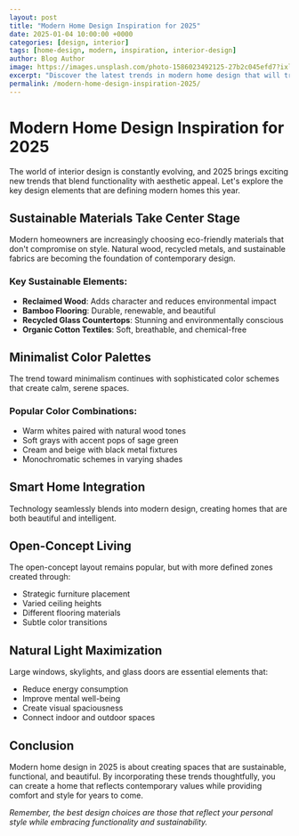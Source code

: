 ```yaml
---
layout: post
title: "Modern Home Design Inspiration for 2025"
date: 2025-01-04 10:00:00 +0000
categories: [design, interior]
tags: [home-design, modern, inspiration, interior-design]
author: Blog Author
image: https://images.unsplash.com/photo-1586023492125-27b2c045efd7?ixlib=rb-4.0.3&ixid=M3wxMjA3fDB8MHxwaG90by1wYWdlfHx8fGVufDB8fHx8fA%3D%3D&auto=format&fit=crop&w=1000&q=80
excerpt: "Discover the latest trends in modern home design that will transform your living space in 2025."
permalink: /modern-home-design-inspiration-2025/
---
```


# Modern Home Design Inspiration for 2025

The world of interior design is constantly evolving, and 2025 brings exciting new trends that blend functionality with aesthetic appeal. Let's explore the key design elements that are defining modern homes this year.

## Sustainable Materials Take Center Stage

Modern homeowners are increasingly choosing eco-friendly materials that don't compromise on style. Natural wood, recycled metals, and sustainable fabrics are becoming the foundation of contemporary design.

### Key Sustainable Elements:
- **Reclaimed Wood**: Adds character and reduces environmental impact
- **Bamboo Flooring**: Durable, renewable, and beautiful
- **Recycled Glass Countertops**: Stunning and environmentally conscious
- **Organic Cotton Textiles**: Soft, breathable, and chemical-free

## Minimalist Color Palettes

The trend toward minimalism continues with sophisticated color schemes that create calm, serene spaces.

### Popular Color Combinations:
- Warm whites paired with natural wood tones
- Soft grays with accent pops of sage green
- Cream and beige with black metal fixtures
- Monochromatic schemes in varying shades

## Smart Home Integration

Technology seamlessly blends into modern design, creating homes that are both beautiful and intelligent.

## Open-Concept Living

The open-concept layout remains popular, but with more defined zones created through:
- Strategic furniture placement
- Varied ceiling heights
- Different flooring materials
- Subtle color transitions

## Natural Light Maximization

Large windows, skylights, and glass doors are essential elements that:
- Reduce energy consumption
- Improve mental well-being
- Create visual spaciousness
- Connect indoor and outdoor spaces

## Conclusion

Modern home design in 2025 is about creating spaces that are sustainable, functional, and beautiful. By incorporating these trends thoughtfully, you can create a home that reflects contemporary values while providing comfort and style for years to come.

*Remember, the best design choices are those that reflect your personal style while embracing functionality and sustainability.*